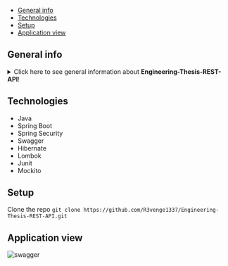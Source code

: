 * [General info](#general-info)
* [Technologies](#technologies)
* [Setup](#setup)
* [Application view](#application-view)

## General info
<details>
<summary>Click here to see general information about <b>Engineering-Thesis-REST-API</b>!</summary>
Engineering-Thesis-REST-API will be sharing a data to my  Engineering Thesis android application on theme Learning children foreign  languages via inner simple games
</details>

## Technologies
<ul>
<li>Java</li>
<li>Spring Boot</li>
<li>Spring Security</li>
<li>Swagger</li>
<li>Hibernate</li>
<li>Lombok</li>
<li>Junit</li>
<li>Mockito</li>
</ul>

## Setup
Clone the repo
```git clone https://github.com/R3venge1337/Engineering-Thesis-REST-API.git```

## Application view
![swagger](https://user-images.githubusercontent.com/32364525/159160324-f0db4e2a-3871-4dcf-abd7-4f03a1a9399e.png)

